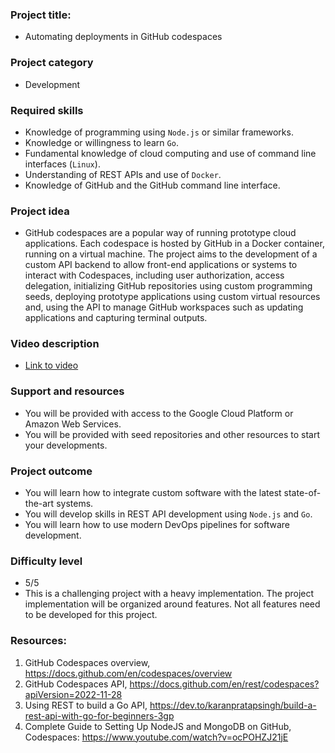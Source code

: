 
### Project title:
* Automating deployments in GitHub codespaces

### Project category
* Development

### Required skills
*	Knowledge of programming using `Node.js` or similar frameworks.
*	Knowledge or willingness to learn `Go`.
*	Fundamental knowledge of cloud computing and use of command line interfaces (`Linux`).
*	Understanding of REST APIs and use of `Docker`.
*	Knowledge of GitHub and the GitHub command line interface.

### Project idea
*	GitHub codespaces are a popular way of running prototype cloud applications. Each codespace is hosted by GitHub in a Docker container, running on a virtual machine. The project aims to the development of a custom API backend to allow front-end applications or systems to interact with Codespaces, including user authorization, access delegation, initializing GitHub repositories using custom programming seeds, deploying prototype applications using custom virtual resources and, using the API to manage GitHub workspaces such as updating applications and capturing terminal outputs.

### Video description
* [Link to video](https://www.dropbox.com/s/epdygv7iwaqy9i7/WIN_20231003_11_33_58_Pro.mp4?dl=0) 

### Support and resources
*	You will be provided with access to the Google Cloud Platform or Amazon Web Services.
*	You will be provided with seed repositories and other resources to start your developments.

### Project outcome
*	You will learn how to integrate custom software with the latest state-of-the-art systems.
*	You will develop skills in REST API development using `Node.js` and `Go`.
*	You will learn how to use modern DevOps pipelines for software development.

### Difficulty level
*	5/5
*	This is a challenging project with a heavy implementation. The project implementation will be organized around features. Not all features need to be developed for this project.

### Resources:

 1. GitHub Codespaces overview, https://docs.github.com/en/codespaces/overview
 2. GitHub Codespaces API, https://docs.github.com/en/rest/codespaces?apiVersion=2022-11-28
 3. Using REST to build a Go API, https://dev.to/karanpratapsingh/build-a-rest-api-with-go-for-beginners-3gp
 4. Complete Guide to Setting Up NodeJS and MongoDB on GitHub, Codespaces: https://www.youtube.com/watch?v=ocPOHZJ21jE

